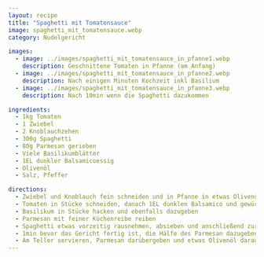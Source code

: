 ```yaml
---
layout: recipe
title: "Spaghetti mit Tomatensauce"
image: spaghetti_mit_tomatensauce.webp
category: Nudelgericht

images:
  - image: ../images/spaghetti_mit_tomatensauce_in_pfanne1.webp
    description: Geschnittene Tomaten in Pfanne (am Anfang)
  - image: ../images/spaghetti_mit_tomatensauce_in_pfanne2.webp
    description: Nach einigen Minuten Kochzeit inkl Basilium
  - image: ../images/spaghetti_mit_tomatensauce_in_pfanne3.webp
    description: Nach 10min wenn die Spaghetti dazukommen

ingredients:
  - 1kg Tomaten
  - 1 Zwiebel
  - 2 Knoblauchzehen
  - 300g Spaghetti
  - 80g Parmesan gerieben
  - Viele Basilikumblätter
  - 1EL dunkler Balsamicoessig
  - Olivenöl
  - Salz, Pfeffer

directions:
  - Zwiebel und Knoblauch fein schneiden und in Pfanne in etwas Olivenöl leicht anschwitzen (oder Zwiebel vorher karamellisieren und erst später Knoblauch dazugeben)
  - Tomaten in Stücke schneiden, danach 1EL dunklen Balsamico und gewürfelte Tomaten (inkl Tomatensaft) dazugeben und ca 10min nicht zugedeckt kochen, währenddessen auch Spaghetti kochen
  - Basilikum in Stücke hacken und ebenfalls dazugeben
  - Parmesan mit feiner Küchenreibe reiben
  - Spaghetti etwas vorzeitig rausnehmen, absieben und anschließend zur Tomatensauce dazugeben und nochmal ca 3-4min kochen lassen (evtl auch etwas Kochwasser zur Sacue geben)
  - 1min bevor das Gericht fertig ist, die Hälfe des Parmesan dazugeben und vermischen
  - Am Teller servieren, Parmesan darübergeben und etwas Olivenöl darauf verteilen
---
```

